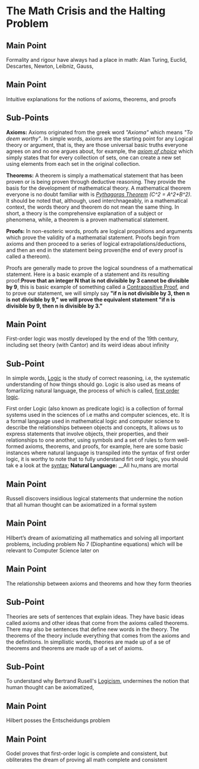 # The Math Crisis and the Halting Problem


## Main Point
Formality and rigour have always had a place in math: Alan Turing, Euclid, Descartes, Newton, Leibniz, Gauss, 


## Main Point
Intuitive explanations for the notions of axioms, theorems, and proofs

  ## Sub-Points
**Axioms:** Axioms originated from the greek word _"Axioma"_ which means  _"To deem worthy"_. In simple words, axioms are the starting point for any Logical theory or argument, that is, 	they are those universal basic truths everyone agrees on and no one argues about, for example, the _[axiom of choice](https://en.wikipedia.org/wiki/Axiom_of_choice)_ which simply states that 
for every collection of sets, one can create a new set using elements from each set in the original collection.

**Theorems:** A theorem is simply a mathematical statement that has been proven or is being proven through deductive reasoning. They provide the basis for the development of mathematical theory. A mathematical theorem everyone is no doubt familiar with is _[Pythagoras Theorem](https://en.wikipedia.org/wiki/Pythagorean_theorem) (C^2 = A^2+B^2)_. It should be noted that, although, used interchnageably, in a mathematical context, the words theory and theorem do not mean the same thing. In short, a theory is the comprehensive explanation of a subject or phenomena, while, a theorem is a proven mathematical statement. 

**Proofs:** In non-esoteric words, proofs are logical propsitions and arguments which prove the validity of a mathematial statement. Proofs begin from axioms and then proceed to a series of logical extrapolations/deductions, and then an end in the statement being proven(the end of every proof is called a thereom). 

Proofs are generally made to prove the logical soundness of a mathematical statement. Here is a basic example of a statement and its resulting proof:**Prove that an integer N that is not divisible by 3 cannot be divisible by 9**, this is basic example of something called a [Contrapositive Proof](https://en.wikipedia.org/wiki/Proof_by_contrapositive), and to prove our statement, we will simply say  **"if n is not divisible by 3, then n is not divisible by 9," we will prove the equivalent statement "if n is divisible by 9, then n is divisible by 3."**

## Main Point

First-order logic was mostly developed by the end of the 19th century, including set theory (with Cantor) and its weird ideas about infinity

## Sub-Point
In simple words, [Logic](https://en.wikipedia.org/wiki/Logic) is the study of correct reasoning, i.e, the systematic understanding of how things should go. Logic is also used as means of fomarlizing natural language, the process of which is called, [first order logic](https://en.wikipedia.org/wiki/First-order_logic).

First order Logic (also known as predicate logic) is a collection of formal systems used in the sciences of i.e maths and computer sciences, etc. It is a formal language used in mathematical logic and computer science to describe the relationships between objects and concepts, It allows us to express statements that involve objects, their properties, and their relationships to one another, using symbols and a set of rules to form well-formed axioms, theorems, and proofs, for example, here are some basic instances where natural language is transpiled into the syntax of first order logic, it is worthy to note that to fully understand firt ordr logic, you should tak e a look at the [syntax](https://en.wikipedia.org/wiki/First-order_logic#Syntax); 
**Natural Language:** __All hu,mans are mortal

## Main Point

Russell discovers insidious logical statements that undermine the notion that all human thought can be axiomatized in a formal system 


## Main Point

Hilbert’s dream of axiomatizing all mathematics and solving all important problems, including problem No 7 (Diophantine equations) which will be relevant to Computer Science later on

## Main Point

The relationship between axioms and theorems and how they form theories

## Sub-Point
Theories are sets of sentences that explain ideas. They have basic ideas called axioms and other ideas that come from the axioms called theorems. There may also be sentences that define new words in the theory. The theorems of the theory include everything that comes from the axioms and the definitions. In simpllistic words, theories are made up of a se of theorems and theorems are made up of a set of axioms. 



## Sub-Point
To understand why Bertrand Rusell's [Logicism](https://en.wikipedia.org/wiki/Logicism), undermines the notion that human thought can be axiomatized,  



## Main Point

Hilbert posses the Entscheidungs problem

## Main Point

Godel proves that first-order logic is complete and consistent, but obliterates the dream of proving all math complete and consistent


